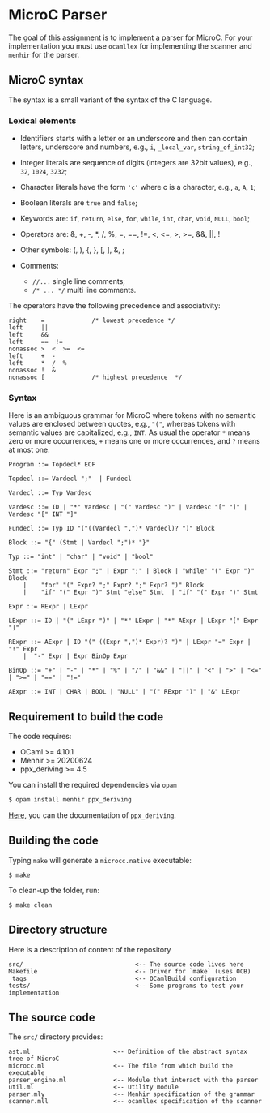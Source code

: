 # MicroC Parser

The goal of this assignment is to implement a parser for MicroC. For your implementation you must use `ocamllex` for implementing the scanner and `menhir` for the parser.

## MicroC syntax
The syntax is a small variant of the syntax of the C language.


### Lexical elements

* Identifiers starts with a letter or an underscore and then can contain letters, underscore and numbers, e.g., `i`, `_local_var`, `string_of_int32`;

* Integer literals are sequence of digits (integers are 32bit values), e.g., `32`, `1024`, `3232`;

* Character literals have the form `'c'` where c is a character, e.g., `a`, `A`, `1`;

* Boolean literals are `true` and `false`;

* Keywords are: `if`, `return`, `else`, `for`, `while`, `int`, `char`, `void`, `NULL`, `bool`;

* Operators are: &,  +, -, *, /, %,  =, ==, !=, <, <=, >, >=, &&, ||, !

* Other symbols: (, ), {, }, [, ], &, ;

* Comments:
    * `//...` single line comments;
    * `/* ... */` multi line comments.

The operators have the following precedence and associativity:

    right    =             /* lowest precedence */
    left     ||
    left     &&
    left     ==  != 
    nonassoc >  <  >=  <=
    left     +  - 
    left     *  /  %
    nonassoc !  &
    nonassoc [             /* highest precedence  */



### Syntax

Here is an ambiguous grammar for MicroC where tokens with no semantic values are enclosed between quotes, e.g., `"("`, whereas tokens with semantic values are capitalized, e.g., `INT`. 
As usual the operator `*` means zero or more occurrences, `+` means one or more occurrences, and `?` means at most one.

    Program ::= Topdecl* EOF
    
    Topdecl ::= Vardecl ";"  | Fundecl
    
    Vardecl ::= Typ Vardesc
    
    Vardesc ::= ID | "*" Vardesc | "(" Vardesc ")" | Vardesc "[" "]" | Vardesc "[" INT "]" 
    
    Fundecl ::= Typ ID "("((Vardecl ",")* Vardecl)? ")" Block
    
    Block ::= "{" (Stmt | Vardecl ";")* "}"
    
    Typ ::= "int" | "char" | "void" | "bool" 
    
    Stmt ::= "return" Expr ";" | Expr ";" | Block | "while" "(" Expr ")" Block 
        |    "for" "(" Expr? ";" Expr? ";" Expr? ")" Block
        |    "if" "(" Expr ")" Stmt "else" Stmt  | "if" "(" Expr ")" Stmt

    Expr ::= RExpr | LExpr

    LExpr ::= ID | "(" LExpr ")" | "*" LExpr | "*" AExpr | LExpr "[" Expr "]"

    RExpr ::= AExpr | ID "(" ((Expr ",")* Expr)? ")" | LExpr "=" Expr | "!" Expr 
        |  "-" Expr | Expr BinOp Expr 

    BinOp ::= "+" | "-" | "*" | "%" | "/" | "&&" | "||" | "<" | ">" | "<=" | ">=" | "==" | "!="

    AExpr ::= INT | CHAR | BOOL | "NULL" | "(" RExpr ")" | "&" LExpr

## Requirement to build the code
The code requires:
* OCaml >= 4.10.1
* Menhir >= 20200624
* ppx_deriving >= 4.5 

You can install the required dependencies via `opam`
```sh
$ opam install menhir ppx_deriving
```
[Here](https://github.com/ocaml-ppx/ppx_deriving), you can the documentation of `ppx_deriving`.

## Building the code
Typing `make` will generate a `microcc.native` executable:
```
$ make
```

To clean-up the folder, run:
```
$ make clean
```

## Directory structure #

Here is a description of content of the repository

    src/                               <-- The source code lives here
    Makefile                           <-- Driver for `make` (uses OCB)
    _tags                              <-- OCamlBuild configuration
    tests/                             <-- Some programs to test your implementation

## The source code

The `src/` directory provides:

    ast.ml                       <-- Definition of the abstract syntax tree of MicroC 
    microcc.ml                   <-- The file from which build the executable 
    parser_engine.ml             <-- Module that interact with the parser
    util.ml                      <-- Utility module  
    parser.mly                   <-- Menhir specification of the grammar 
    scanner.mll                  <-- ocamllex specification of the scanner
